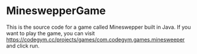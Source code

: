 # MineswepperGame
This is the source code for a game called Mineswepper built in Java. If you want to play the game, you can visit https://codegym.cc/projects/games/com.codegym.games.minesweeper and click run.
